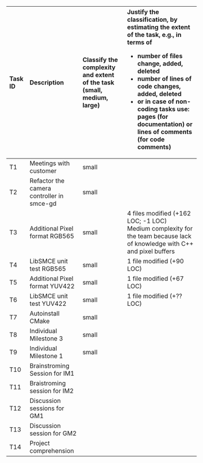 | Task ID | Description                               | Classify the complexity and extent of the task (small, medium, large) |  Justify the classification, by estimating the extent of the task, e.g., in terms of<ul><li>number of files change, added, deleted</li><li>number of lines of code changes, added, deleted</li><li>or in case of non-coding tasks use: pages (for documentation) or lines of comments (for code comments)</li></ul>|
| :------ | :---------------------------------------- | :-------------------------------------------------------------------- | :----------------------------------------------------------------------------------------------------------------------------------------------------------------------------------------------------------------------------------------------------------------------------------------------------------------- |
| T1      | Meetings with customer                    | small                                                                 |                                                                                                                                                                                                                                                                                                                    |
| T2      | Refactor the camera controller in smce-gd | small                                                                 |                                                                                                                                                                                                                                                                                                                    |
| T3      | Additional Pixel format RGB565            | small                                                                 | 4 files modified (+162 LOC; -1 LOC) <br> Medium complexity for the team because lack of knowledge with C++ and pixel buffers                                                                                                                                                                                       |
| T4      | LibSMCE unit test RGB565                  | small                                                                 | 1 file modified (+90 LOC)                                                                                                                                                                                                                                                                                          |
| T5      | Additional Pixel format YUV422            | small                                                                 | 1 file modified (+67 LOC)                                                                                                                                                                                                                                                                                          |
| T6      | LibSMCE unit test YUV422                  | small                                                                 | 1 file modified (+?? LOC)                                                                                                                                                                                                                                                                                          |
| T7      | Autoinstall CMake                         | small                                                                 |                                                                                                                                                                                                                                                                                                                    |
| T8      | Individual Milestone 3                    | small                                                                 |                                                                                                                                                                                                                                            
|T9   | Individual Milestone 1                  | small                                                                 |   
|T10  | Brainstroming Session for IM1     
|T11  | Braistroming session for IM2    
|T12  | Discussion sessions for GM1  
|T13  | Discussion session for  GM2
|T14  | Project comprehension 


